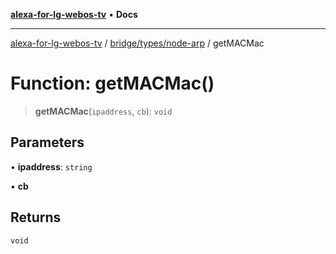 [**alexa-for-lg-webos-tv**](../../../../README.md) • **Docs**

***

[alexa-for-lg-webos-tv](../../../../modules.md) / [bridge/types/node-arp](../README.md) / getMACMac

# Function: getMACMac()

> **getMACMac**(`ipaddress`, `cb`): `void`

## Parameters

• **ipaddress**: `string`

• **cb**

## Returns

`void`
